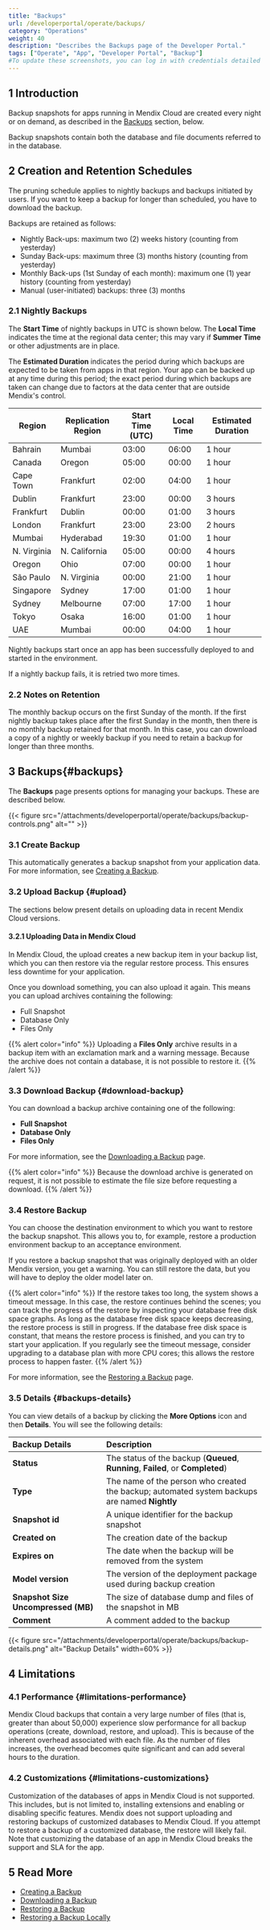 ```yaml
---
title: "Backups"
url: /developerportal/operate/backups/
category: "Operations"
weight: 40
description: "Describes the Backups page of the Developer Portal."
tags: ["Operate", "App", "Developer Portal", "Backup"]
#To update these screenshots, you can log in with credentials detailed in How to Update Screenshots Using Team Apps.
---
```


## 1 Introduction

Backup snapshots for apps running in Mendix Cloud are created every night or on demand, as described in the [Backups](#backups) section, below.

Backup snapshots contain both the database and file documents referred to in the database.

## 2 Creation and Retention Schedules

The pruning schedule applies to nightly backups and backups initiated by users. If you want to keep a backup for longer than scheduled, you have to download the backup.

Backups are retained as follows:

* Nightly Back-ups: maximum two (2) weeks history (counting from yesterday)
* Sunday Back-ups: maximum three (3) months history (counting from yesterday)
* Monthly Back-ups (1st Sunday of each month): maximum one (1) year history (counting from yesterday)
* Manual (user-initiated) backups: three (3) months

### 2.1 Nightly Backups

The **Start Time** of nightly backups in UTC is shown below. The **Local Time** indicates the time at the regional data center; this may vary if **Summer Time** or other adjustments are in place.

The **Estimated Duration** indicates the period during which backups are expected to be taken from apps in that region. Your app can be backed up at any time during this period; the exact period during which backups are taken can change due to factors at the data center that are outside Mendix's control.

| Region      | Replication Region | Start Time (UTC) | Local Time | Estimated Duration |
| ----------- | ------------------ | ---------------- | ---------- | ------------------ |
| Bahrain     | Mumbai             | 03:00            | 06:00      | 1 hour             |
| Canada      | Oregon             | 05:00            | 00:00      | 1 hour             |
| Cape Town   | Frankfurt          | 02:00            | 04:00      | 1 hour             |
| Dublin      | Frankfurt          | 23:00            | 00:00      | 3 hours            |
| Frankfurt   | Dublin             | 00:00            | 01:00      | 3 hours            |
| London      | Frankfurt          | 23:00            | 23:00      | 2 hours            |
| Mumbai      | Hyderabad          | 19:30            | 01:00      | 1 hour             |
| N. Virginia | N. California      | 05:00            | 00:00      | 4 hours            |
| Oregon      | Ohio               | 07:00            | 00:00      | 1 hour             |
| São Paulo   | N. Virginia        | 00:00            | 21:00      | 1 hour             |
| Singapore   | Sydney             | 17:00            | 01:00      | 1 hour             |
| Sydney      | Melbourne          | 07:00            | 17:00      | 1 hour             |
| Tokyo       | Osaka              | 16:00            | 01:00      | 1 hour             |
| UAE         | Mumbai             | 00:00            | 04:00      | 1 hour             |

Nightly backups start once an app has been successfully deployed to and started in the environment.

If a nightly backup fails, it is retried two more times.

### 2.2 Notes on Retention

The monthly backup occurs on the first Sunday of the month. If the first nightly backup takes place after the first Sunday in the month, then there is no monthly backup retained for that month. In this case, you can download a copy of a nightly or weekly backup if you need to retain a backup for longer than three months.

## 3 Backups{#backups}

The **Backups** page presents options for managing your backups. These are described below.

{{< figure src="/attachments/developerportal/operate/backups/backup-controls.png" alt="" >}}

### 3.1 Create Backup

This automatically generates a backup snapshot from your application data. For more information, see [Creating a Backup](/developerportal/operate/create-backup/).

### 3.2 Upload Backup {#upload}

The sections below present details on uploading data in recent Mendix Cloud versions.

#### 3.2.1 Uploading Data in Mendix Cloud

In Mendix Cloud, the upload creates a new backup item in your backup list, which you can then restore via the regular restore process. This ensures less downtime for your application. 

Once you download something, you can also upload it again. This means you can upload archives containing the following:

* Full Snapshot
* Database Only
* Files Only

{{% alert color="info" %}}
Uploading a **Files Only** archive results in a backup item with an exclamation mark and a warning message. Because the archive does not contain a database, it is not possible to restore it.
{{% /alert %}}

### 3.3 Download Backup {#download-backup}

You can download a backup archive containing one of the following: 

* **Full Snapshot**
* **Database Only**
* **Files Only**

For more information, see the [Downloading a Backup](/developerportal/operate/download-backup/) page.

{{% alert color="info" %}}
Because the download archive is generated on request, it is not possible to estimate the file size before requesting a download.
{{% /alert %}}

### 3.4 Restore Backup

You can choose the destination environment to which you want to restore the backup snapshot. This allows you to, for example, restore a production environment backup to an acceptance environment.

If you restore a backup snapshot that was originally deployed with an older Mendix version, you get a warning. You can still restore the data, but you will have to deploy the older model later on.

{{% alert color="info" %}}
If the restore takes too long, the system shows a timeout message. In this case, the restore continues behind the scenes; you can track the progress of the restore by inspecting your database free disk space graphs. As long as the database free disk space keeps decreasing, the restore process is still in progress. If the database free disk space is constant, that means the restore process is finished, and you can try to start your application. If you regularly see the timeout message, consider upgrading to a database plan with more CPU cores; this allows the restore process to happen faster.
{{% /alert %}}

For more information, see the [Restoring a Backup](/developerportal/operate/restore-backup/) page.
 
### 3.5 Details {#backups-details}

You can view details of a backup by clicking the **More Options** icon and then **Details**. You will see the following details:

| Backup Details                      | Description                                                                                   |
| :---------------------------------- | :-------------------------------------------------------------------------------------------- |
| **Status**                          | The status of the backup (**Queued**, **Running**, **Failed**, or **Completed**)              |
| **Type**     | The name of the person who created the backup; automated system backups are named **Nightly** |
| **Snapshot id**      | A unique identifier for the backup snapshot                                                   |
| **Created on**     | The creation date of the backup                                                               |
| **Expires on**                      | The date when the backup will be removed from the system                                      |
| **Model version**                   | The version of the deployment package used during backup creation                             |
| **Snapshot Size Uncompressed (MB)** | The size of database dump and files of the snapshot in MB                                     |
| **Comment**                         | A comment added to the backup                                                                 |

{{< figure src="/attachments/developerportal/operate/backups/backup-details.png" alt="Backup Details" width=60% >}}

## 4 Limitations

### 4.1 Performance {#limitations-performance}
Mendix Cloud backups that contain a very large number of files (that is, greater than about 50,000) experience slow performance for all backup operations (create, download, restore, and upload). This is because of the inherent overhead associated with each file. As the number of files increases, the overhead becomes quite significant and can add several hours to the duration.

### 4.2 Customizations {#limitations-customizations}
Customization of the databases of apps in Mendix Cloud is not supported. This includes, but is not limited to, installing extensions and enabling or disabling specific features. Mendix does not support uploading and restoring backups of customized databases to Mendix Cloud. If you attempt to restore a backup of a customized database, the restore will likely fail. Note that customizing the database of an app in Mendix Cloud breaks the support and SLA for the app.

## 5 Read More

* [Creating a Backup](/developerportal/operate/create-backup/)
* [Downloading a Backup](/developerportal/operate/download-backup/)
* [Restoring a Backup](/developerportal/operate/restore-backup/)
* [Restoring a Backup Locally](/developerportal/operate/restore-backup-locally/)
